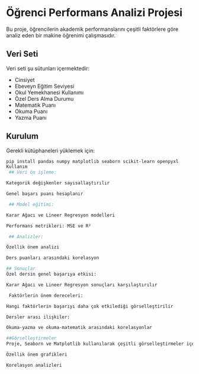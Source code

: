 # Öğrenci Performans Analizi Projesi

Bu proje, öğrencilerin akademik performanslarını çeşitli faktörlere göre analiz eden bir makine öğrenimi çalışmasıdır.

## Veri Seti

Veri seti şu sütunları içermektedir:
- Cinsiyet
- Ebeveyn Eğitim Seviyesi
- Okul Yemekhanesi Kullanımı
- Özel Ders Alma Durumu
- Matematik Puanı
- Okuma Puanı
- Yazma Puanı

## Kurulum

Gerekli kütüphaneleri yüklemek için:
```bash
pip install pandas numpy matplotlib seaborn scikit-learn openpyxl
Kullanım
 ## Veri ön işleme:

Kategorik değişkenler sayısallaştırılır

Genel başarı puanı hesaplanır

 ## Model eğitimi:

Karar Ağacı ve Lineer Regresyon modelleri

Performans metrikleri: MSE ve R²

 ## Analizler:

Özellik önem analizi

Ders puanları arasındaki korelasyon

## Sonuçlar
Özel dersin genel başarıya etkisi:

Karar Ağacı ve Lineer Regresyon sonuçları karşılaştırılır

 Faktörlerin önem dereceleri:

Hangi faktörlerin başarıyı daha çok etkilediği görselleştirilir

Dersler arası ilişkiler:

Okuma-yazma ve okuma-matematik arasındaki korelasyonlar

##Görselleştirmeler
Proje, Seaborn ve Matplotlib kullanılarak çeşitli görselleştirmeler içermektedir:

Özellik önem grafikleri

Korelasyon analizleri
